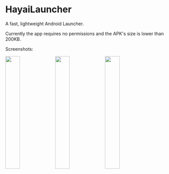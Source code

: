 # HayaiLauncher
A fast, lightweight Android Launcher.

Currently the app requires no permissions and the APK's size is lower than 200KB.

Screenshots:

<img width="30%" src="https://github.com/seizonsenryaku/HayaiLauncher/raw/master/Screenshots/ss1.png">
<img width="30%" src="https://github.com/seizonsenryaku/HayaiLauncher/raw/master/Screenshots/ss2.png">
<img width="30%" src="https://github.com/seizonsenryaku/HayaiLauncher/raw/master/Screenshots/ss3.png">
